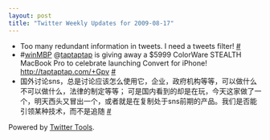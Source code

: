 ```yaml
---
layout: post
title: "Twitter Weekly Updates for 2009-08-17"
---
```


<ul class="aktt_tweet_digest">
	<li>Too many redundant information in tweets. I need a tweets filter! <a href="http://twitter.com/Joshua_C/statuses/3344346039">#</a></li>
	<li>#<a href="http://search.twitter.com/search?q=%23winMBP">winMBP</a> @<a href="http://twitter.com/taptaptap">taptaptap</a> is giving away a $5999 ColorWare STEALTH MacBook Pro to celebrate launching Convert for iPhone! <a href="http://taptaptap.com/+Gpv" rel="nofollow">http://taptaptap.com/+Gpv</a> <a href="http://twitter.com/Joshua_C/statuses/3302096894">#</a></li>
	<li>国外讨论sns，总是讨论应该怎么使用它，企业，政府机构等等，可以做什么不可以做什么，法律的制定等等； 可是国内看到的却是在玩，今天这家做了一个，明天西头又冒出一个，或者就是在复制处于sns前期的产品。我们是否能引领某种技术，而不是追随 <a href="http://twitter.com/Joshua_C/statuses/3264341988">#</a></li>
</ul>
<p class="aktt_credit">Powered by <a href="http://alexking.org/projects/wordpress">Twitter Tools</a>.</p>